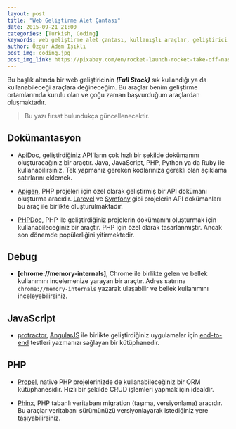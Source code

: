 ```yaml
---
layout: post
title: "Web Geliştirme Alet Çantası"
date: 2015-09-21 21:00
categories: [Turkish, Coding]
keywords: web geliştirme alet çantası, kullanışlı araçlar, geliştirici araçları, yardımcı araçlar, eklentiler
author: Özgür Adem Işıklı
post_img: coding.jpg
post_img_link: https://pixabay.com/en/rocket-launch-rocket-take-off-nasa-67643
---
```


Bu başlık altında bir web geliştiricinin **_(Full Stack)_** sık kullandığı ya da kullanabileceği araçlara değineceğim. Bu araçlar benim geliştirme ortamlarımda kurulu olan ve çoğu zaman başvurduğum araçlardan oluşmaktadır.

> Bu yazı fırsat bulundukça güncellenecektir.

## Dokümantasyon

- [ApiDoc](http://apidocjs.com/), geliştirdiğiniz API'ların çok hızlı bir şekilde dokümanını oluşturacağınız bir araçtır. Java, JavaScript, PHP, Python ya da Ruby ile kullanabilirsiniz. Tek yapmanız gereken kodlarınıza gerekli olan açıklama satırlarını eklemek.

- [Apigen](http://www.apigen.org/), PHP projeleri için özel olarak geliştirmiş bir API dokümanı oluşturma aracıdır. [Larevel](http://laravel.com) ve [Symfony](https://symfony.com/) gibi projelerin API dokümanları bu araç ile birlikte oluşturulmaktadır.

- [PHPDoc](http://www.phpdoc.org), PHP ile geliştirdiğiniz projelerin dokümanını oluşturmak için kullanabileceğiniz bir araçtır. PHP için özel olarak tasarlanmıştır. Ancak son dönemde popülerliğini yitirmektedir.

## Debug

- **[chrome://memory-internals]**, Chrome ile birlikte gelen ve bellek kullanımını incelemenize yarayan bir araçtır. Adres satırına `chrome://memory-internals` yazarak ulaşabilir ve bellek kullanımını inceleyebilirsiniz.

## JavaScript

- [protractor](https://angular.github.io/protractor), [AngularJS](https://angularjs.org/) ile birlikte geliştirdiğiniz uygulamalar için [end-to-end](https://www.techopedia.com/definition/7035/end-to-end-test) testleri yazmanızı sağlayan bir kütüphanedir.

## PHP

- [Propel](http://propelorm.org), native PHP projelerinizde de kullanabileceğiniz bir ORM kütüphanesidir. Hızlı bir şekilde CRUD işlemleri yapmak için idealdir.

- [Phinx](https://phinx.org), PHP tabanlı veritabanı migration (taşıma, versiyonlama) aracıdır. Bu araçlar veritabanı sürümünüzü versiyonlayarak istediğiniz yere taşıyabilirsiniz.
